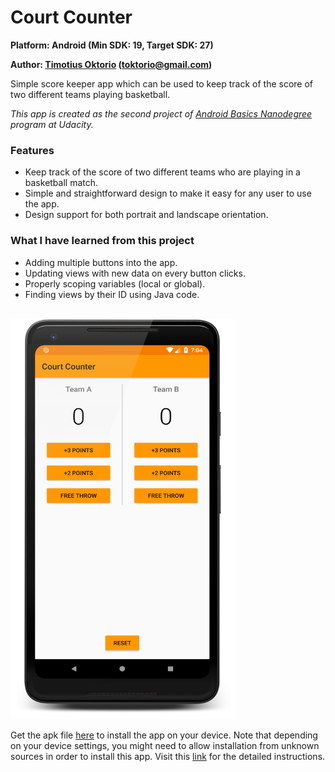 # Court Counter

**Platform: Android (Min SDK: 19, Target SDK: 27)**

**Author: [Timotius Oktorio](https://ca.linkedin.com/in/timotiusoktorio "LinkedIn Profile") (toktorio@gmail.com)**

Simple score keeper app which can be used to keep track of the score of two different teams playing basketball.

*This app is created as the second project of [Android Basics Nanodegree](https://www.udacity.com/course/android-basics-nanodegree-by-google--nd803) program at Udacity.*

### Features
- Keep track of the score of two different teams who are playing in a basketball match.
- Simple and straightforward design to make it easy for any user to use the app.
- Design support for both portrait and landscape orientation.

### What I have learned from this project
- Adding multiple buttons into the app.
- Updating views with new data on every button clicks.
- Properly scoping variables (local or global).
- Finding views by their ID using Java code.

<br><img src="screenshots/screenshot_1.png" width="360" height="640" />

Get the apk file [here](https://github.com/toktorio/Court-Counter/blob/master/app/release/court-counter.apk?raw=true) to install the app on your device. Note that depending on your device settings, you might need to allow installation from unknown sources in order to install this app. Visit this [link](https://www.androidcentral.com/unknown-sources) for the detailed instructions.